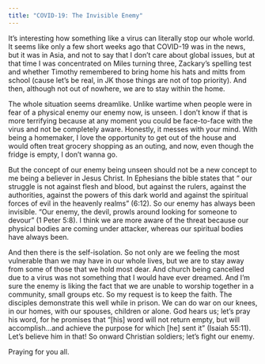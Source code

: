 ```yaml
---
title: "COVID-19: The Invisible Enemy"
---
```


It’s interesting how something like a virus can literally stop our whole world. It seems like only a few short weeks ago that COVID-19 was in the news, but it was in Asia, and not to say that I don’t care about global issues, but at that time I was concentrated on Miles turning three, Zackary’s spelling test and whether Timothy remembered to bring home his hats and mitts from school (cause let’s be real, in JK those things are not of top priority). And then, although not out of nowhere, we are to stay within the home.

The whole situation seems dreamlike. Unlike wartime when people were in fear of a physical enemy our enemy now, is unseen. I don’t know if that is more terrifying because at any moment you could be face-to-face with the virus and not be completely aware. Honestly, it messes with your mind. With being a homemaker, I love the opportunity to get out of the house and would often treat grocery shopping as an outing, and now, even though the fridge is empty, I don’t wanna go.

But the concept of our enemy being unseen should not be a new concept to me being a believer in Jesus Christ. In Ephesians the bible states that “ our struggle is not against flesh and blood, but against the rulers, against the authorities, against the powers of this dark world and against the spiritual forces of evil in the heavenly realms” (6:12). So our enemy has always been invisible. “Our enemy, the devil, prowls around looking for someone to devour” (1 Peter 5:8). I think we are more aware of the threat because our physical bodies are coming under attacker, whereas our spiritual bodies have always been.

And then there is the self-isolation. So not only are we feeling the most vulnerable than we may have in our whole lives, but we are to stay away from some of those that we hold most dear. And church being cancelled due to a virus was not something that I would have ever dreamed. And I’m sure the enemy is liking the fact that we are unable to worship together in a community, small groups etc. So my request is to keep the faith. The disciples demonstrate this well while in prison. We can do war on our knees, in our homes, with our spouses, children or alone. God hears us; let’s pray his word, for he promises that “[his] word will not return empty, but will accomplish…and achieve the purpose for which [he] sent it” (Isaiah 55:11). Let’s believe him in that! So onward Christian soldiers; let’s fight our enemy.

Praying for you all.